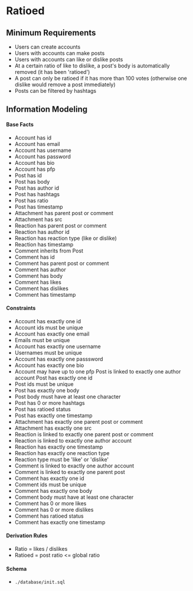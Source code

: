 # Ratioed

## Minimum Requirements
- Users can create accounts
- Users with accounts can make posts
- Users with accounts can like or dislike posts
- At a certain ratio of like to dislike, a post's body is automatically removed (it has been 'ratioed')
- A post can only be ratioed if it has more than 100 votes (otherwise one dislike would remove a post immediately)
- Posts can be filtered by hashtags

## Information Modeling
#### Base Facts
- Account has id
- Account has email
- Account has username
- Account has password
- Account has bio
- Account has pfp
- Post has id
- Post has body
- Post has author id
- Post has hashtags
- Post has ratio
- Post has timestamp
- Attachment has parent post or comment
- Attachment has src
- Reaction has parent post or comment
- Reaction has author id
- Reaction has reaction type (like or dislike)
- Reaction has timestamp
- Comment inherits from Post
- Comment has id
- Comment has parent post or comment
- Comment has author
- Comment has body
- Comment has likes
- Comment has dislikes
- Comment has timestamp
#### Constraints
- Account has exactly one id
- Account ids must be unique
- Account has exactly one email
- Emails must be unique
- Account has exactly one username
- Usernames must be unique
- Account has exactly one passsword
- Account has exactly one bio
- Account may have up to one pfp Post is linked to exactly one author account Post has exactly one id
- Post ids must be unique
- Post has exactly one body
- Post body must have at least one character
- Post has 0 or more hashtags
- Post has ratioed status
- Post has exactly one timestamp
- Attachment has exactly one parent post or comment
- Attachment has exactly one src
- Reaction is linked to exactly one parent post or comment
- Reaction is linked to exactly one author account
- Reaction has exactly one timestamp
- Reaction has exactly one reaction type
- Reaction type must be 'like' or 'dislike'
- Comment is linked to exactly one author account
- Comment is linked to exactly one parent post
- Comment has exactly one id
- Comment ids must be unique
- Comment has exactly one body
- Comment body must have at least one character
- Comment has 0 or more likes
- Comment has 0 or more dislikes
- Comment has ratioed status
- Comment has exactly one timestamp
#### Derivation Rules
- Ratio = likes / dislikes
- Ratioed = post ratio <= global ratio
#### Schema
- `./database/init.sql`

